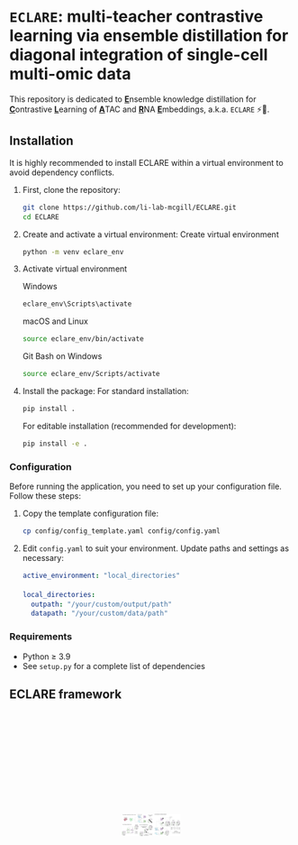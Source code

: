# `ECLARE`: multi-teacher contrastive learning via ensemble distillation for diagonal integration of single-cell multi-omic data

This repository is dedicated to <ins>**E**</ins>nsemble knowledge distillation for <ins>**C**</ins>ontrastive <ins>**L**</ins>earning of <ins>**A**</ins>TAC and <ins>**R**</ins>NA <ins>**E**</ins>mbeddings, a.k.a. `ECLARE` :zap::cake:.

## Installation

It is highly recommended to install ECLARE within a virtual environment to avoid dependency conflicts.

1. First, clone the repository:

    ```bash
    git clone https://github.com/li-lab-mcgill/ECLARE.git
    cd ECLARE
    ```

2. Create and activate a virtual environment:
    Create virtual environment
    ```bash
    python -m venv eclare_env
    ```

3. Activate virtual environment
    
    Windows
    ```bash
    eclare_env\Scripts\activate
    ```
    
    macOS and Linux
    ```bash 
    source eclare_env/bin/activate
    ```

    Git Bash on Windows
    ```bash
    source eclare_env/Scripts/activate
    ```


4. Install the package:
    For standard installation:
    ```bash
    pip install .
    ```

    For editable installation (recommended for development):
    ```bash
    pip install -e .
    ```

### Configuration

Before running the application, you need to set up your configuration file. Follow these steps:

1. Copy the template configuration file:

    ```bash
    cp config/config_template.yaml config/config.yaml
    ```

2. Edit `config.yaml` to suit your environment. Update paths and settings as necessary:

    ```yaml
    active_environment: "local_directories"

    local_directories:
      outpath: "/your/custom/output/path"
      datapath: "/your/custom/data/path"
    ```

### Requirements
- Python ≥ 3.9
- See `setup.py` for a complete list of dependencies

## ECLARE framework
<div style="display: flex; justify-content: center; margin: 200px;">
  <img src="fig1_landscape_no_alpha.png" alt="ECLARE Framework"/>
</div>

